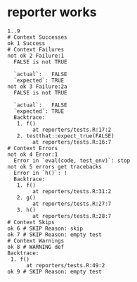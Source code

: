 # reporter works

    1..9
    # Context Successes
    ok 1 Success
    # Context Failures
    not ok 2 Failure:1
      FALSE is not TRUE
      
      `actual`:   FALSE
      `expected`: TRUE 
    not ok 3 Failure:2a
      FALSE is not TRUE
      
      `actual`:   FALSE
      `expected`: TRUE 
      Backtrace:
       1. f()
            at reporters/tests.R:17:2
       2. testthat::expect_true(FALSE)
            at reporters/tests.R:16:7
    # Context Errors
    not ok 4 Error:1
      Error in `eval(code, test_env)`: stop
    not ok 5 errors get tracebacks
      Error in `h()`: !
      Backtrace:
       1. f()
            at reporters/tests.R:31:2
       2. g()
            at reporters/tests.R:27:7
       3. h()
            at reporters/tests.R:28:7
    # Context Skips
    ok 6 # SKIP Reason: skip
    ok 7 # SKIP Reason: empty test
    # Context Warnings
    ok 8 # WARNING def
    Backtrace:
     1. f()
          at reporters/tests.R:49:2
    ok 9 # SKIP Reason: empty test

